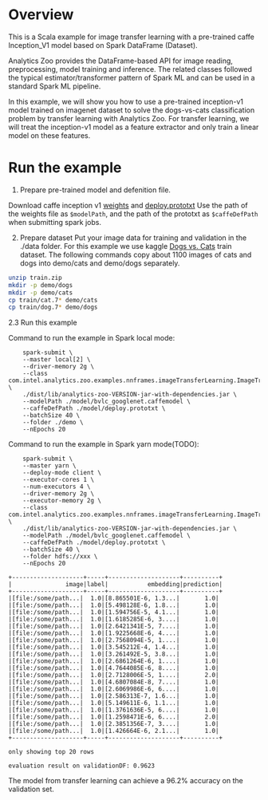 # Overview
This is a Scala example for image transfer learning with a pre-trained caffe Inception_V1 model
based on Spark DataFrame (Dataset).

Analytics Zoo provides the DataFrame-based API for image reading, preprocessing, model training
and inference. The related classes followed the typical estimator/transformer pattern of Spark
ML and can be used in a standard Spark ML pipeline.

In this example, we will show you how to use a pre-trained inception-v1 model trained on
imagenet dataset to solve the dogs-vs-cats classification problem by transfer learning with
Analytics Zoo. For transfer learning, we will treat the inception-v1 model as a feature extractor
and only train a linear model on these features.

# Run the example

1. Prepare pre-trained model and defenition file.

Download caffe inception v1 [weights](http://dl.caffe.berkeleyvision.org/bvlc_googlenet.caffemodel)
and [deploy.prototxt](https://github.com/BVLC/caffe/blob/master/models/bvlc_googlenet/deploy.prototxt)
Use the path of the weights file as `$modelPath`, and the path of the prototxt as `$caffeDefPath`
when submitting spark jobs.

2. Prepare dataset
Put your image data for training and validation in the ./data folder. For this example we
use kaggle [Dogs vs. Cats](https://www.kaggle.com/c/dogs-vs-cats/data) train dataset.
The following commands copy about 1100 images of cats and dogs into demo/cats and demo/dogs
separately.

```bash
unzip train.zip
mkdir -p demo/dogs
mkdir -p demo/cats
cp train/cat.7* demo/cats
cp train/dog.7* demo/dogs
```

2.3 Run this example

Command to run the example in Spark local mode:
```
    spark-submit \
    --master local[2] \
    --driver-memory 2g \
    --class com.intel.analytics.zoo.examples.nnframes.imageTransferLearning.ImageTransferLearning \
    ./dist/lib/analytics-zoo-VERSION-jar-with-dependencies.jar \
    --modelPath ./model/bvlc_googlenet.caffemodel \
    --caffeDefPath ./model/deploy.prototxt \
    --batchSize 40 \
    --folder ./demo \
    --nEpochs 20
```

Command to run the example in Spark yarn mode(TODO):
```
    spark-submit \
    --master yarn \
    --deploy-mode client \
    --executor-cores 1 \
    --num-executors 4 \
    --driver-memory 2g \
    --executor-memory 2g \
    --class com.intel.analytics.zoo.examples.nnframes.imageTransferLearning.ImageTransferLearning \
    ./dist/lib/analytics-zoo-VERSION-jar-with-dependencies.jar \
    --modelPath ./model/bvlc_googlenet.caffemodel \
    --caffeDefPath ./model/deploy.prototxt \
    --batchSize 40 \
    --folder hdfs://xxx \
    --nEpochs 20
```

```
+--------------------+-----+--------------------+----------+
|               image|label|           embedding|prediction|
+--------------------+-----+--------------------+----------+
|[file:/some/path...|  1.0|[8.865501E-6, 1.3...|       1.0|
|[file:/some/path...|  1.0|[5.498128E-6, 1.8...|       1.0|
|[file:/some/path...|  1.0|[1.594756E-5, 4.1...|       1.0|
|[file:/some/path...|  1.0|[1.6185285E-6, 3....|       1.0|
|[file:/some/path...|  1.0|[2.6421341E-5, 7....|       1.0|
|[file:/some/path...|  1.0|[1.9225668E-6, 4....|       1.0|
|[file:/some/path...|  1.0|[2.7568094E-5, 1....|       1.0|
|[file:/some/path...|  1.0|[3.545212E-4, 1.4...|       1.0|
|[file:/some/path...|  1.0|[3.261492E-5, 3.8...|       1.0|
|[file:/some/path...|  1.0|[2.6861264E-6, 1....|       1.0|
|[file:/some/path...|  1.0|[4.7644085E-6, 8....|       1.0|
|[file:/some/path...|  1.0|[2.7128006E-5, 1....|       2.0|
|[file:/some/path...|  1.0|[4.6807084E-8, 7....|       1.0|
|[file:/some/path...|  1.0|[2.6069986E-6, 6....|       1.0|
|[file:/some/path...|  1.0|[2.586313E-7, 1.6...|       1.0|
|[file:/some/path...|  1.0|[5.149611E-6, 1.1...|       1.0|
|[file:/some/path...|  1.0|[1.3761636E-5, 6....|       1.0|
|[file:/some/path...|  1.0|[1.2598471E-6, 6....|       2.0|
|[file:/some/path...|  1.0|[2.3851356E-7, 3....|       1.0|
|[file:/some/path...|  1.0|[1.426664E-6, 2.1...|       1.0|
+--------------------+-----+--------------------+----------+

only showing top 20 rows

evaluation result on validationDF: 0.9623
```

The model from transfer learning can achieve a 96.2% accuracy on the validation set.

